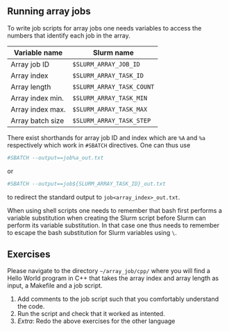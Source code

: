 Running array jobs
---

To write job scripts for array jobs one needs variables to access the numbers that identify each job in the array.

| Variable name | Slurm name
| -- | -- |
| Array job ID | `$SLURM_ARRAY_JOB_ID` |
| Array index | `$SLURM_ARRAY_TASK_ID` |
| Array length | `$SLURM_ARRAY_TASK_COUNT` |
| Array index min. | `$SLURM_ARRAY_TASK_MIN` |
| Array index max. | `$SLURM_ARRAY_TASK_MAX` |
| Array batch size | `$SLURM_ARRAY_TASK_STEP` |

There exist shorthands for array job ID and index which are `%A` and `%a` respectively which work in `#SBATCH` directives. One can thus use

```bash
#SBATCH --output==job%a_out.txt
```

or

```bash
#SBATCH --output==job${SLURM_ARRAY_TASK_ID}_out.txt
```

to redirect the standard output to `job<array_index>_out.txt`.

When using shell scripts one needs to remember that bash first performs a variable substitution when creating the Slurm script before Slurm can perform its variable substitution.
In that case one thus needs to remember to escape the bash substitution for Slurm variables using `\`.

Exercises
---
Please navigate to the directory `~/array_job/cpp/` where you will find a Hello World program in C++ that takes the array index and array length as input, a Makefile and a job script.

1. Add comments to the job script such that you comfortably understand the code.
2. Run the script and check that it worked as intented.
3. *Extra*: Redo the above exercises for the other language